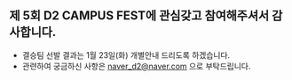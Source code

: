 ## 제 5회 D2 CAMPUS FEST에 관심갖고 참여해주셔서 감사합니다.<br/>

* 결승팀 선발 결과는 1월 23일(화) 개별안내 드리도록 하겠습니다.
* 관련하여 궁금하신 사항은 naver_d2@naver.com 으로 부탁드립니다.


